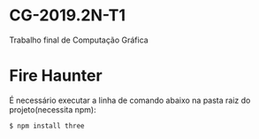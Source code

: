 # CG-2019.2N-T1
Trabalho final de Computação Gráfica

Fire Haunter
========

É necessário executar a linha de comando abaixo na pasta raiz do projeto(necessita npm):
```sh
$ npm install three
```
